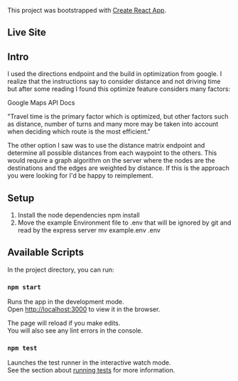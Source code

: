 This project was bootstrapped with [Create React App](https://github.com/facebook/create-react-app).

## Live Site

## Intro
I used the directions endpoint and the build in optimization from google. I realize that the instructions say to consider distance and not driving time but after some reading I found this optimize feature considers many factors: 

Google Maps API Docs 

"Travel time is the primary factor which is optimized, but other factors such as distance, number of turns and many more may be taken into account when deciding which route is the most efficient."

The other option I saw was to use the distance matrix endpoint and determine all possible distances from each waypoint to the others. This would require a graph algorithm on the server where the nodes are the destinations and the edges are weighted by distance. If this is the approach you were looking for I'd be happy to reimplement.

## Setup

1. Install the node dependencies npm install
2. Move the example Environment file to .env that will be ignored by git and read by the express server mv example.env .env

## Available Scripts

In the project directory, you can run:

### `npm start`

Runs the app in the development mode.<br />
Open [http://localhost:3000](http://localhost:3000) to view it in the browser.

The page will reload if you make edits.<br />
You will also see any lint errors in the console.

### `npm test`

Launches the test runner in the interactive watch mode.<br />
See the section about [running tests](https://facebook.github.io/create-react-app/docs/running-tests) for more information.